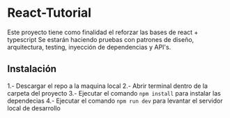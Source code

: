 # React-Tutorial

Este proyecto tiene como finalidad el reforzar las bases de react + typescript
Se estarán haciendo pruebas con patrones de diseño, arquitectura, testing,
inyección de dependencias y API's.

## Instalación

1.- Descargar el repo a la maquina local
2.- Abrir terminal dentro de la carpeta del proyecto
3.- Ejecutar el comando `npm install` para instalar las dependecias
4.- Ejecutar el comando `npm run dev` para levantar el servidor local de desarrollo


